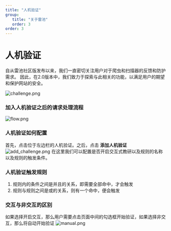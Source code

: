 ```yaml
---
title: "人机验证"
group:
   title: "关于雷池"
   order: 3
order: 3
---
```


# 人机验证

自从雷池社区版发布以来，我们一直密切关注用户对于爬虫和扫描器的反馈和防护需求。 因此，在2.0版本中，我们致力于探索与此相关的功能，以满足用户的期望和保护网站的安全。

![challenge.png](/images/docs/challenge.png)

### 加入人机验证之后的请求处理流程
![flow.png](/images/docs/flow.png)


### 人机验证如何配置
首先，点击位于左边栏的人机验证。之后，点击 **添加人机验证**
![add_challenge.png](/images/docs/add_challenge.png)
在这里我们可以配置是否开启交互式教研以及规则的名称以及规则的触发条件。

### 人机验证触发规则
1. 规则内的条件之间是并且的关系，即需要全部命中，才会触发
2. 规则与规则之间是或的关系，则有一个命中，便会触发

### 交互与非交互的区别
如果选择开启交互，那么用户需要点击页面中间的勾选框开始验证，如果选择非交互，那么将自动开始验证
![manual.png](/images/docs/manual.png)